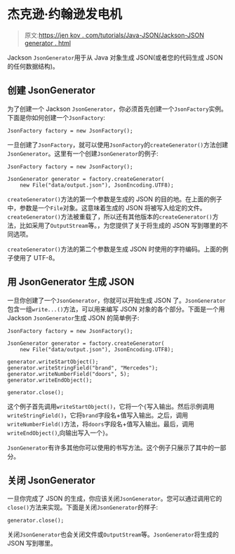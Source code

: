 # 杰克逊·约翰逊发电机

> 原文:[https://jen kov . com/tutorials/Java-JSON/Jackson-JSON generator . html](https://jenkov.com/tutorials/java-json/jackson-jsongenerator.html)

Jackson `JsonGenerator`用于从 Java 对象生成 JSON(或者您的代码生成 JSON 的任何数据结构)。

## 创建 JsonGenerator

为了创建一个 Jackson `JsonGenerator`，你必须首先创建一个`JsonFactory`实例。下面是你如何创建一个`JsonFactory`:

```
JsonFactory factory = new JsonFactory();

```

一旦创建了`JsonFactory`，就可以使用`JsonFactory`的`createGenerator()`方法创建`JsonGenerator`。这里有一个创建`JsonGenerator`的例子:

```
JsonFactory factory = new JsonFactory();

JsonGenerator generator = factory.createGenerator(
    new File("data/output.json"), JsonEncoding.UTF8);

```

`createGenerator()`方法的第一个参数是生成的 JSON 的目的地。在上面的例子中，参数是一个`File`对象。这意味着生成的 JSON 将被写入给定的文件。`createGenerator()`方法被重载了，所以还有其他版本的`createGenerator()`方法，比如采用了`OutputStream`等。，为您提供了关于将生成的 JSON 写到哪里的不同选项。

`createGenerator()`方法的第二个参数是生成 JSON 时使用的字符编码。上面的例子使用了 UTF-8。

## 用 JsonGenerator 生成 JSON

一旦你创建了一个`JsonGenerator`，你就可以开始生成 JSON 了。`JsonGenerator`包含一组`write...()`方法，可以用来编写 JSON 对象的各个部分。下面是一个用 Jackson `JsonGenerator`生成 JSON 的简单例子:

```
JsonFactory factory = new JsonFactory();

JsonGenerator generator = factory.createGenerator(
    new File("data/output.json"), JsonEncoding.UTF8);

generator.writeStartObject();
generator.writeStringField("brand", "Mercedes");
generator.writeNumberField("doors", 5);
generator.writeEndObject();

generator.close();

```

这个例子首先调用`writeStartObject()`，它将一个`{`写入输出。然后示例调用`writeStringField()`，它将`brand`字段名+值写入输出。之后，调用`writeNumberField()`方法，将`doors`字段名+值写入输出。最后，调用`writeEndObject()`,向输出写入一个`}`。

`JsonGenerator`有许多其他你可以使用的书写方法。这个例子只展示了其中的一部分。

## 关闭 JsonGenerator

一旦你完成了 JSON 的生成，你应该关闭`JsonGenerator`。您可以通过调用它的`close()`方法来实现。下面是关闭`JsonGenerator`的样子:

```
generator.close();

```

关闭`JsonGenerator`也会关闭文件或`OutputStream`等。`JsonGenerator`将生成的 JSON 写到哪里。